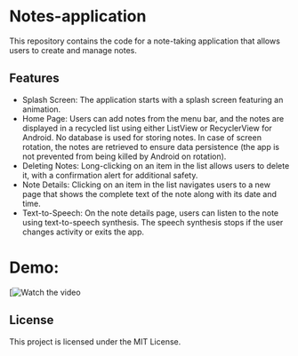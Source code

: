 # Notes-application

This repository contains the code for a note-taking application that allows users to create and manage notes.


## Features

- Splash Screen: The application starts with a splash screen featuring an animation.
- Home Page: Users can add notes from the menu bar, and the notes are displayed in a recycled list using either ListView or RecyclerView for Android. No database is used for storing notes. In case of screen rotation, the notes are retrieved to ensure data persistence (the app is not prevented from being killed by Android on rotation).
- Deleting Notes: Long-clicking on an item in the list allows users to delete it, with a confirmation alert for additional safety.
- Note Details: Clicking on an item in the list navigates users to a new page that shows the complete text of the note along with its date and time.
- Text-to-Speech: On the note details page, users can listen to the note using text-to-speech synthesis. The speech synthesis stops if the user changes activity or exits the app.

# Demo:

 [![Watch the video](https://drive.google.com/file/d/1A_fR8jQovUUTR0GgVYhUQ_sia40JAkbG/view)

## License

This project is licensed under the MIT License.
